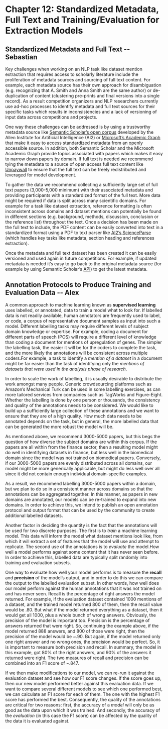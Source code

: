 # Chapter 12: Standardized Metadata, Full Text and Training/Evaluation for Extraction Models


## Standardized Metadata and Full Text -- Sebastian

Key challenges when working on an NLP task like dataset mention
extraction that requires access to scholarly literature include the
proliferation of metadata sources and sourcing of full text content. For
example, each metadata source has their own approach for disambiguation
(e.g. recognizing that A. Smith and Anna Smith are the same author) or
de-duplication of content (clustering pre-prints and final versions into
a single record). As a result competition organizers and NLP researchers
currently use ad-hoc processes to identify metadata and full text
sources for their specific tasks which results in inconsistencies and a
lack of versioning of input data across competitions and projects.

One way these challenges can be addressed is by using a trustworthy
metadata source like [Semantic Scholar’s open
corpus](http://api.semanticscholar.org/corpus/) developed by the Allen
Institute for Artificial Intelligence (AI2) or [Microsoft’s Academic Graph](https://docs.microsoft.com/en-us/academic-services/graph/reference-data-schema)
that make it easy to access standardized metadata from an openly
accessible source. In addition, both Semantic Scholar and the
Microsoft Academic Graph provide topics associated with papers which
makes it easy to narrow down papers by domain. If full text is needed
we recommend tying the metadata to a source of open access full text
content like [Unpaywall](https://unpaywall.org/data-format) to
ensure that the full text can be freely redistributed and leveraged
for model development.

To gather the data we recommend collecting a sufficiently large set of
full text papers (3,000-5,000 minimum) with their associated metadata
and providing participants with a standardized format of the full
text.  More data might be required if data is split across many
scientific domains. For example for a task like dataset extraction,
reference formatting is often inconsistent across domains and dataset
mentions can potentially be found in different sections
(e.g. background, methods, discussion, conclusion or the reference
list) throughout the text. Once a decision has been made on the full
text to include, the PDF content can be easily converted into text in
a standardized format using a PDF to text parser like [AI2’s
ScienceParse](https://github.com/allenai/spv2) (which handles key
tasks like metadata, section heading and references extraction).

Once the metadata and full text dataset has been created it can be
easily versioned and used again in future competitions. For example,
if updated metadata is needed it’s easy to go back to the original
metadata source (for example by using Semantic Scholar’s
[API](http://api.semanticscholar.org/)) to get the latest
metadata.

## Annotation Protocols to Produce Training and Evaluation Data -- Alex

A common approach to machine learning known as **supervised learning**
uses labelled, or annotated, data to train a model what to look
for. If labelled data is not readily available, human annotators are
frequently used to label, or code, a corpus of representative document
samples as input into such a model. Different labelling tasks may
require different levels of subject domain knowledge or expertise. For
example, coding a document for different parts of speech (POS) will
require a different level of knowledge than coding a document for
mentions of upregulation of genes. The simpler the labelling task, the
easier it will be for the coders to complete the task, and the more
likely the annotations will be consistent across multiple coders.For
example, a task to identify a *mention of a dataset* in a document
might be far easier than the task of identifying only the *mentions
of datasets that were used in the analysis phase of research*.

In order to scale the work of labelling, it is usually desirable to
distribute the work amongst many people. Generic crowdsourcing
platforms such as Amazon’s Mechanical Turk can be used in some
labelling exercises, as can more tailored services from companies such
as TagWorks and Figure-Eight. Whether the labelling is done by one
person or thousands, the consistency and quality of the annotations
needs to be considered. We would like to build up a sufficiently large
collection of these annotations and we want to ensure that they are of
a high quality.  How much data needs to be annotated depends on the
task, but in general, the more labelled data that can be generated the
more robust the model will be.

As mentioned above, we recommend 3000-5000 papers, but this begs the
question of how diverse the subject domains are within this corpus.
If the papers are all within from the finance sector, then a resulting
model might do well in identifying datasets in finance, but less well
in the biomedical domain since the model was not trained on biomedical
papers. Conversely, if our 3000-5000 papers are evenly distributed
across all domains, our model might be more generically applicable,
but might do less well over all since it did not contain enough
individual domain-specific examples.

As a result, we recommend labelling 3000-5000 papers within a domain,
but we plan to do so in a consistent manner across domains so that the
annotations can be aggregated together. In this manner, as papers in
new domains are annotated, our models can be re-trained to expand into
new domains. In order to achieve this, we intend to publish an open
annotation protocol and output format that can be used by the
community to create additional labelled datasets.

Another factor in deciding the quantity is the fact that the
annotations will be used for two discrete purposes. The first is to
*train* a machine learning model. This data will inform the model what
dataset mentions look like, from which it will extract a set of
features that the model will use and attempt to replicate. The second
use of the annotations is to *evaluate* the model.How well a model
performs against some content that it has never seen before. In order
to achieve this, labelled data are typically split randomly into
training and evaluation subsets.


One way to evaluate how well your model performs is to measure the
**recall** and **precision** of the model’s output, and in order to do
this we can compare the output to the labelled evaluation subset. In
other words, how well does our model perform against the human
annotations that it was not trained on and has never seen. Recall is
the percentage of right answers the model returned. For example, if
the evaluation dataset contained 1000 mentions of a dataset, and the
trained model returned 800 of them, then the recall value would be
.80.  But what if the model returned everything as a dataset, then it
would get all 1000, plus a whole bunch of wrong answers. Obviously,
the precision of the model is important too.  Precision is the
percentage of answers returned that were right. So, continuing the
example above, if the model returned 888 answers, and 800 of those
were right, then the precision of the model would be \~.90.  But
again, if the model returned only one right answer and no wrong ones,
the precision would be perfect. So, it is important to measure both
precision and recall.  In summary, the model in this example, got 80%
of the right answers, and 90% of the answers it returned were
right. The two measures of recall and precision can be combined into
an F1 score of ~.847.

If we then make modifications to our model, we can re-run it against
the evaluation dataset and see how our F1 score changes. If the score
goes up, then our new model performed better against this evaluation
data. If we want to compare several different models to see which one
performed best, we can calculate an F1 score for each of them. The one
with the highest F1 score has performed the best. Consequently, the
quality of the annotations are critical for two reasons: first, the
accuracy of a *model* will only be as good as the data upon which it
was trained. And secondly, the accuracy of the *evaluation* (in this
case the F1 score) can be affected by the quality of the data it is
evaluated against.
